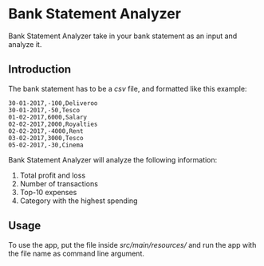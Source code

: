 # Bank Statement Analyzer

Bank Statement Analyzer take in your bank statement as an input and analyze it.

## Introduction
The bank statement has to be a _csv_ file, and formatted like this example:

```
30-01-2017,-100,Deliveroo
30-01-2017,-50,Tesco
01-02-2017,6000,Salary
02-02-2017,2000,Royalties
02-02-2017,-4000,Rent
03-02-2017,3000,Tesco
05-02-2017,-30,Cinema
```

Bank Statement Analyzer will analyze the following information:
1. Total profit and loss
2. Number of transactions
3. Top-10 expenses
4. Category with the highest spending

## Usage

To use the app, put the file inside _src/main/resources/_ and run the app with the file name as command line argument.